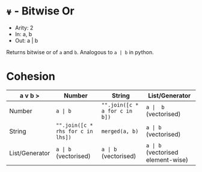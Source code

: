 # `⍱` - Bitwise Or

- Arity: 2
- In: a, b
- Out: a | b

Returns bitwise or of `a` and `b`. Analogous to `a | b` in python.

# Cohesion

| a v          b > | Number                            | String                        | List/Generator                     |
|------------------|-----------------------------------|-------------------------------|------------------------------------|
| Number           | `a \| b`                          | `"".join([c * a for c in b])` | `a \|  b` (vectorised)             |
| String           | `"".join([c * rhs for c in lhs])` | `merged(a, b)`                | `a \| b` (vectorised)              |
| List/Generator   | `a \| b` (vectorised)             | `a \| b` (vectorised)         | `a \| b` (vectorised element-wise) |
